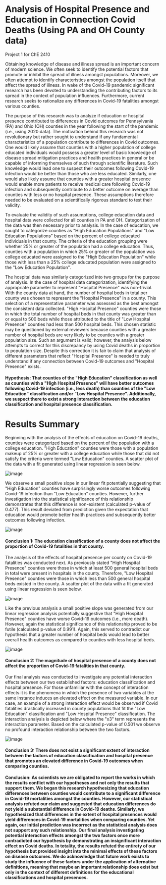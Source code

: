 # Analysis of Hospital Presence and Education in Connection Covid Deaths (Using PA and OH County data) 
Project 1 for ChE 2410

Obtaining knowledge of disease and illness spread is an important concern of modern science. We often seek to identify the potential factors that promote or inhibit the spread of illness amongst populations. Moreover, we often attempt to identify characteristics amongst the population itself that affect the spread of illness. In wake of the Covid-19 pandemic significant research has been devoted to understanding the contributing factors to its spread in the context of population influences. Furthermore, current research seeks to rationalize any differences in Covid-19 fatalities amongst various counties. 

The purpose of this research was to analyze if education or hospital presence contributed to differences in Covid outcomes for Pennsylvania (PA) and Ohio (OH) counties in the year following the start of the pandemic (i.e., using 2020 data). The motivation behind this research was not revolutionary but rather sought to understand if any fundamental characteristics of a population contribute to differences in Covid outcomes. One would likely assume that counties with a higher population of college educated individuals would possess a greater level of basic knowledge of disease spread mitigation practices and health practices in general or be capable of informing themselves of such through scientific literature. Such knowledge would lead one to suspect their outcomes following Covid-19 infection would be better than those who are less educated. Similarly, one would also likely assume that counties with a greater hospital presence would enable more patients to receive medical care following Covid-19 infection and subsequently contribute to a better outcome on average than counties with less or no hospital presence. These assumptions therefore needed to be evaluated on a scientifically rigorous standard to test their validity. 

To evaluate the validity of such assumptions, college education data and hospital data were collected for all counties in PA and OH. Categorization of the data was then necessary prior to analysis. In the case of education, we sought to categorize counties as "High Education Populations" and "Low Education Populations" based on the percent of college educated individuals in that county. The criteria of the education grouping were whether 25% or greater of the population had a college education. Thus, counties with a population in which 25% or greater of the population was college educated were assigned to the "High Education Population" while those with less than a 25% college educated population were assigned to the "Low Education Population". 

The hospital data was similarly categorized into two groups for the purpose of analysis. In the case of hospital data categorization, identifying the appropriate parameter to represent "Hospital Presence" was non-trivial. With the county data at hand, the number of hospital beds in total per county was chosen to represent the "Hospital Presence" in a county. This selection of a representative parameter was assessed as the best amongst the consistent data collected. "High Hospital Presence" counties were those in which the total number of hospital beds in that county was greater than or equal to 500 beds while those attributed to the title of "Low Hospital Presence" counties had less than 500 hospital beds. This chosen statistic may be questioned by external reviewers because counties with a greater number of hospital beds are very likely to be counties with a greater population size. Such an argument is valid; however, the analysis below attempts to correct for this discrepancy by using Covid deaths in proportion to population size. Despite this correction it is fair to claim that analysis of different parameters that reflect "Hospital Presence" is needed to truly understand if any connection between Covid-19 outcomes and "Hospital Presence" exists. 
#### Hypothesis: That counties of the "High Education" classification as well as counties with a "High Hospital Presence" will have better outcomes following Covid-19 infection (i.e., less death) than counties of the "Low Education" classification and/or "Low Hospital Presence". Additionally, we suspect there to exist a strong interaction between the education classification and hospital presence classification.

# Results Summary 
Beginning with the analysis of the effects of education on Covid-19 deaths, counties were categorized based on the percent of the population with a college education. "High Education" counties were those with a population makeup of 25% or greater with a college education while those that did not satisfy the criteria were termed "Low Education" counties. A scatter plot of the data with a fit generated using linear regression is seen below.

![image](https://github.com/cag325/Project1/assets/144633699/f43327b0-24f2-4cd8-826c-9052bd249f97)


We observe a small positive slope in our linear fit potentially suggesting that "High Education" counties have surprisingly worse outcomes following Covid-19 infection than "Low Education" counties. However, further investigation into the statistical significance of this relationship demonstrates that this difference is non-existent (calculated p-value of 0.477). This result deviated from prediction given the expectation that education would promote better health practices and subsequently better outcomes following infection. 

![image](https://github.com/cag325/Project1/assets/144633699/8b16c5f1-43eb-4e26-ba8e-b71677c7f94b)

#### Conclusion 1: The education classification of a county does not affect the proportion of Covid-19 fatalities in that county.

The analysis of the effects of hospital presence per county on Covid-19 fatalities was conducted next. As previously stated "High Hospital Presence" counties were those in which at least 500 general hospital beds in total were present in hospitals in the county. Therefore, "Low Hospital Presence" counties were those in which less than 500 general hospital beds existed in the county. A scatter plot of the data with a fit generated using linear regression is seen below.

![image](https://github.com/cag325/Project1/assets/144633699/a07d350d-09a6-4347-ad05-2276df9b14dd)


Like the previous analysis a small positive slope was generated from our linear regression analysis potentially suggestive that "High Hospital Presence" counties have worse Covid-19 outcomes (i.e., more death). However, again the statistical significance of this relationship proved to be futile (calculated p-value of 0.991). Again, this served to contradict our hypothesis that a greater number of hospital beds would lead to better overall health outcomes as compared to counties with less hospital beds. 

![image](https://github.com/cag325/Project1/assets/144633699/4e17013c-872a-4c52-b353-125fad439ec5)

#### Conclusion 2: The magnitude of hospital presence of a county does not affect the proportion of Covid-19 fatalities in that county.

Our final analysis was conducted to investigate any potential interaction effects between our two established factors: education classification and hospital presence. For those unfamiliar with the concept of interaction effects it is the phenomena in which the presence of two variables at the same instance induces an elevated effect on the measured variable. In our case, an example of a strong interaction effect would be observed if Covid fatalities drastically increased in county populations that fit the "Low Education" classification and "Low Hospital Presence" classification. The interaction analysis is depicted below where the "x3" term represents the interaction parameter. Based on the calculated p-value of 0.501 we observe no profound interaction relationship between the two factors.

![image](https://github.com/cag325/Project1/assets/144633699/680ef73b-2a3a-482a-93d7-e0039f1cf34d)

#### Conclusion 3: There does not exist a significant extent of interaction between the factors of education classification and hospital presence that promotes an elevated difference in Covid-19 outcomes when comparing counties.

#### Conclusion: As scientists we are obligated to report the works in which the results conflict with our hypotheses and not only the results that support them. We began this research hypothesizing that education differences between counties would contribute to a significant difference in Covid-19 mortalities amongst the counties. However, our statistical analysis refuted our claim and suggested that education differences do not yield a substantial difference in Covid-19 deaths. Similarly, we hypothesized that differences in the extent of hospital presences would yield differences in Covid-19 mortalities when comparing counties. Yet again, our initial prediction was incorrect as the statistical analysis does not support any such relationship. Our final analysis investigating potential interaction effects amongst the two factors once more contradicted our hypothesis by demonstrating an insignificant interaction effect on Covid deaths. In totality, the results refuted the entirety of our hypothesis but provided insight into the minimal effects of these factors on disease outcomes. We do acknowledge that future work exists to study the influence of these factors under the application of alternative definitions, meaning that maybe an important relationship does exist but only in the context of different definitions for the educational classifications and hospital presences.
  



